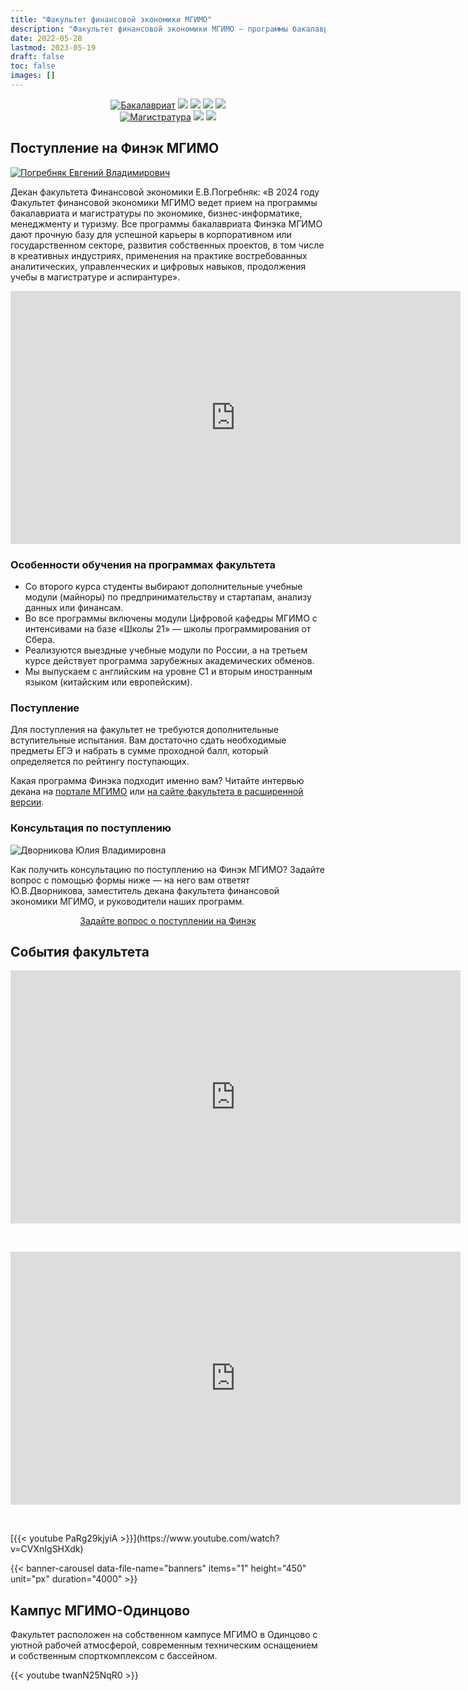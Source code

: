 ```yaml
---
title: "Факультет финансовой экономики МГИМО"
description: "Факультет финансовой экономики МГИМО — программы бакалавриата и магистратуры по экономике, бизнес-информатике и туризму на кампусе в Одинцово."
date: 2022-05-28
lastmod: 2023-05-19
draft: false
toc: false
images: []
---
```


[econ]: /program/undergrad/economics
[itmb]: /program/undergrad/itmb
[mgt]: /program/undergrad/management
[tourism]: /program/undergrad/tourism
[ai]: https://ai.mgimo.ru
[digital]: /program/masters/digital-finance

<!-- Перенаправить сюда digital finance. -->

[bac-badge]: https://img.shields.io/badge/-Бакалавриат-2892D7
[mag-badge]: https://img.shields.io/badge/-Магистратура-1EB3A1
[econ-badge]: https://img.shields.io/badge/Экономика-ФЭТ-2892D7
[mgt-badge]: https://img.shields.io/badge/Менеджмент-МКИ-2892D7
[bi-badge]: https://img.shields.io/badge/Бизнес--информатика-ИТМБ-2892D7
[t-badge]: https://img.shields.io/badge/Туризм-ТиГ-2892D7
[econ-badge-mag]: https://img.shields.io/badge/Экономика-Цифровые_финансы-1EB3A1
[bi-badge-mag]: https://img.shields.io/badge/Бизнес--информатика-Искусственный_интеллект-1EB3A1

<center>

[![Бакалавриат][bac-badge]](program/undergrad/)
[![][econ-badge]][econ]
[![][bi-badge]][itmb]
[![][mgt-badge]][mgt]
[![][t-badge]][tourism]  
[![Магистратура][mag-badge]](program/masters/)
[![][econ-badge-mag]][digital]
[![][bi-badge-mag]][ai]

</center>

## Поступление на Финэк МГИМО

<a href="https://mgimo.ru/people/pogrebnyak/" class="float-left mr-3 pt-2">
<img
    src="/images/person/epogrebnyak2.jpg"
    alt="Погребняк Евгений Владимирович"
    title="Погребняк Евгений Владимирович"
    class="rounded-photo"
/>
</a>

Декан факультета Финансовой экономики Е.В.Погребняк: «В 2024 году Факультет финансовой экономики МГИМО ведет прием на программы бакалавриата и магистратуры по экономике, бизнес-информатике, менеджменту и туризму. Все программы бакалавриата Финэка МГИМО дают прочную базу для успешной карьеры в корпоративном или государственном секторе, развития собственных проектов, в том числе в креативных индустриях, применения на практике востребованных аналитических, управленческих и цифровых навыков, продолжения учебы в магистратуре и аспирантуре».

<iframe width="720" height="405" src="https://rutube.ru/play/embed/7fcacef37d396a1eb3190c8d4bab5332/" frameBorder="0" allow="clipboard-write; autoplay" webkitAllowFullScreen mozallowfullscreen allowFullScreen></iframe>
  
### Особенности обучения на программах факультета

- Со второго курса студенты выбирают дополнительные учебные модули
(майноры) по предпринимательству и стартапам, анализу данных или
финансам.
- Во все программы включены модули Цифровой кафедры МГИМО с
интенсивами на базе «Школы 21» — школы программирования от
Сбера.
- Реализуются выездные учебные модули по России, а на третьем курсе
действует программа зарубежных академических обменов.
- Мы выпускаем с английским на уровне С1 и вторым иностранным
языком (китайским или европейским).

### Поступление

Для поступления на факультет не требуются дополнительные вступительные испытания. Вам достаточно сдать необходимые предметы ЕГЭ и набрать в сумме проходной балл, который определяется по рейтингу поступающих.

Какая программа Финэка подходит именно вам? Читайте интервью декана на [портале МГИМО](https://mgimo.ru/about/news/main/finec-2022/) или [на сайте факультета в расширенной версии](about/interview).

### Консультация по поступлению

<div class="float-left mr-3 pt-2">
<img
    src="/images/person/dvornikova2.jpg"
    alt="Дворникова Юлия Владимировна"
    title="Дворникова Юлия Владимировна"
    class="rounded-photo"
/>
</div>

Как получить консультацию по поступлению на Финэк МГИМО? Задайте вопрос с помощью формы ниже —
на него вам ответят Ю.В.Дворникова, заместитель декана факультета финансовой экономики МГИМО,
и руководители наших программ.

<div align="center">

<a class="btn btn-primary btn-lg px-4 mb-2"  href="https://forms.gle/tRBb3VAGNyV53uAv5" role="button">Задайте вопрос о поступлении на Финэк</a>

</div>

## События факультета

<iframe width="720" height="405" src="https://rutube.ru/play/embed/ec5b5f4b3cf5ab08e260bbb614062fe0/" frameBorder="0" allow="clipboard-write; autoplay" webkitAllowFullScreen mozallowfullscreen allowFullScreen></iframe>

<p>&nbsp;</p>
<iframe width="720" height="405" src="https://rutube.ru/play/embed/1c71558edff44a5aa4e2aa58dc6043eb/" frameBorder="0" allow="clipboard-write; autoplay" webkitAllowFullScreen mozallowfullscreen allowFullScreen></iframe>

<p>&nbsp;</p>
[{{< youtube PaRg29kjyiA >}}](https://www.youtube.com/watch?v=CVXnIgSHXdk)

<!-- Файлы:

/data/banners.yaml
/images/index-banners/*

-->

{{< banner-carousel data-file-name="banners" items="1" height="450" unit="px" duration="4000" >}}

## Кампус МГИМО-Одинцово

Факультет расположен на собственном кампусе МГИМО в Одинцово
с уютной рабочей атмосферой, современным техническим оснащением
и собственным спорткомплексом с бассейном.

{{< youtube twanN25NqR0 >}}
